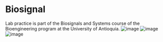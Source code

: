 # Biosignal

Lab practice is part of the Biosignals and Systems course of the Bioengineering program at the University of Antioquia.
![image](https://github.com/user-attachments/assets/8f008cb3-84bc-459a-b2ea-903c162c3b2f)
![image](https://github.com/user-attachments/assets/6def5fa7-02b8-4620-bc0b-ca897dabb85d)
![image](https://github.com/user-attachments/assets/e473226b-0e25-4b18-a302-92477df5ebbe)

